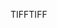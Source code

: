 <span data-ttu-id="845d2-101">TIFF</span><span class="sxs-lookup"><span data-stu-id="845d2-101">TIFF</span></span>